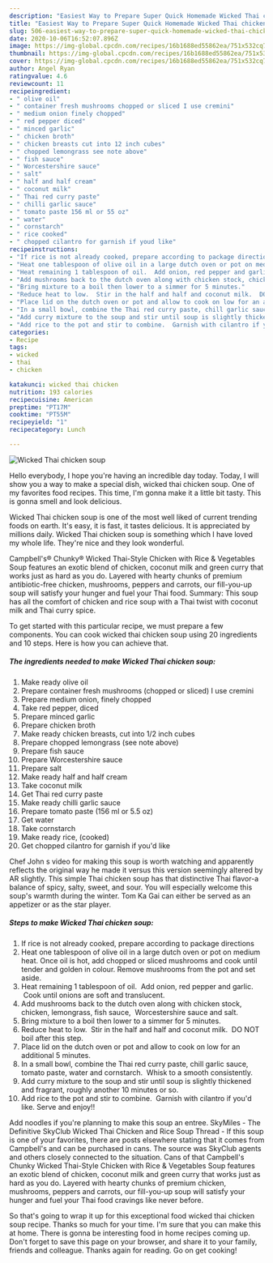 ```yaml
---
description: "Easiest Way to Prepare Super Quick Homemade Wicked Thai chicken soup"
title: "Easiest Way to Prepare Super Quick Homemade Wicked Thai chicken soup"
slug: 506-easiest-way-to-prepare-super-quick-homemade-wicked-thai-chicken-soup
date: 2020-10-06T16:52:07.896Z
image: https://img-global.cpcdn.com/recipes/16b1688ed55862ea/751x532cq70/wicked-thai-chicken-soup-recipe-main-photo.jpg
thumbnail: https://img-global.cpcdn.com/recipes/16b1688ed55862ea/751x532cq70/wicked-thai-chicken-soup-recipe-main-photo.jpg
cover: https://img-global.cpcdn.com/recipes/16b1688ed55862ea/751x532cq70/wicked-thai-chicken-soup-recipe-main-photo.jpg
author: Angel Ryan
ratingvalue: 4.6
reviewcount: 11
recipeingredient:
- " olive oil"
- " container fresh mushrooms chopped or sliced I use cremini"
- " medium onion finely chopped"
- " red pepper diced"
- " minced garlic"
- " chicken broth"
- " chicken breasts cut into 12 inch cubes"
- " chopped lemongrass see note above"
- " fish sauce"
- " Worcestershire sauce"
- " salt"
- " half and half cream"
- " coconut milk"
- " Thai red curry paste"
- " chilli garlic sauce"
- " tomato paste 156 ml or 55 oz"
- " water"
- " cornstarch"
- " rice cooked"
- " chopped cilantro for garnish if youd like"
recipeinstructions:
- "If rice is not already cooked, prepare according to package directions"
- "Heat one tablespoon of olive oil in a large dutch oven or pot on medium heat. Once oil is hot, add chopped or sliced mushrooms and cook until tender and golden in colour. Remove mushrooms from the pot and set aside."
- "Heat remaining 1 tablespoon of oil.  Add onion, red pepper and garlic.  Cook until onions are soft and translucent."
- "Add mushrooms back to the dutch oven along with chicken stock, chicken, lemongrass, fish sauce,  Worcestershire sauce and salt."
- "Bring mixture to a boil then lower to a simmer for 5 minutes."
- "Reduce heat to low.  Stir in the half and half and coconut milk.  DO NOT boil after this step."
- "Place lid on the dutch oven or pot and allow to cook on low for an additional 5 minutes."
- "In a small bowl, combine the Thai red curry paste, chill garlic sauce, tomato paste, water and cornstarch.  Whisk to a smooth consistently."
- "Add curry mixture to the soup and stir until soup is slightly thickened and fragrant, roughly another 10 minutes or so."
- "Add rice to the pot and stir to combine.  Garnish with cilantro if you&#39;d like. Serve and enjoy!!"
categories:
- Recipe
tags:
- wicked
- thai
- chicken

katakunci: wicked thai chicken 
nutrition: 193 calories
recipecuisine: American
preptime: "PT17M"
cooktime: "PT55M"
recipeyield: "1"
recipecategory: Lunch

---
```



![Wicked Thai chicken soup](https://img-global.cpcdn.com/recipes/16b1688ed55862ea/751x532cq70/wicked-thai-chicken-soup-recipe-main-photo.jpg)

Hello everybody, I hope you're having an incredible day today. Today, I will show you a way to make a special dish, wicked thai chicken soup. One of my favorites food recipes. This time, I'm gonna make it a little bit tasty. This is gonna smell and look delicious.

Wicked Thai chicken soup is one of the most well liked of current trending foods on earth. It's easy, it is fast, it tastes delicious. It is appreciated by millions daily. Wicked Thai chicken soup is something which I have loved my whole life. They're nice and they look wonderful.

Campbell&#39;s® Chunky® Wicked Thai-Style Chicken with Rice &amp; Vegetables Soup features an exotic blend of chicken, coconut milk and green curry that works just as hard as you do. Layered with hearty chunks of premium antibiotic-free chicken, mushrooms, peppers and carrots, our fill-you-up soup will satisfy your hunger and fuel your Thai food. Summary: This soup has all the comfort of chicken and rice soup with a Thai twist with coconut milk and Thai curry spice.


To get started with this particular recipe, we must prepare a few components. You can cook wicked thai chicken soup using 20 ingredients and 10 steps. Here is how you can achieve that.

<!--inarticleads1-->

##### The ingredients needed to make Wicked Thai chicken soup:

1. Make ready  olive oil
1. Prepare  container fresh mushrooms (chopped or sliced) I use cremini
1. Prepare  medium onion, finely chopped
1. Take  red pepper, diced
1. Prepare  minced garlic
1. Prepare  chicken broth
1. Make ready  chicken breasts, cut into 1/2 inch cubes
1. Prepare  chopped lemongrass (see note above)
1. Prepare  fish sauce
1. Prepare  Worcestershire sauce
1. Prepare  salt
1. Make ready  half and half cream
1. Take  coconut milk
1. Get  Thai red curry paste
1. Make ready  chilli garlic sauce
1. Prepare  tomato paste (156 ml or 5.5 oz)
1. Get  water
1. Take  cornstarch
1. Make ready  rice, (cooked)
1. Get  chopped cilantro for garnish if you&#39;d like


Chef John s video for making this soup is worth watching and apparently reflects the original way he made it versus this version seemingly altered by AR slightly. This simple Thai chicken soup has that distinctive Thai flavor-a balance of spicy, salty, sweet, and sour. You will especially welcome this soup&#39;s warmth during the winter. Tom Ka Gai can either be served as an appetizer or as the star player. 

<!--inarticleads2-->

##### Steps to make Wicked Thai chicken soup:

1. If rice is not already cooked, prepare according to package directions
1. Heat one tablespoon of olive oil in a large dutch oven or pot on medium heat. Once oil is hot, add chopped or sliced mushrooms and cook until tender and golden in colour. Remove mushrooms from the pot and set aside.
1. Heat remaining 1 tablespoon of oil.  Add onion, red pepper and garlic.  Cook until onions are soft and translucent.
1. Add mushrooms back to the dutch oven along with chicken stock, chicken, lemongrass, fish sauce,  Worcestershire sauce and salt.
1. Bring mixture to a boil then lower to a simmer for 5 minutes.
1. Reduce heat to low.  Stir in the half and half and coconut milk.  DO NOT boil after this step.
1. Place lid on the dutch oven or pot and allow to cook on low for an additional 5 minutes.
1. In a small bowl, combine the Thai red curry paste, chill garlic sauce, tomato paste, water and cornstarch.  Whisk to a smooth consistently.
1. Add curry mixture to the soup and stir until soup is slightly thickened and fragrant, roughly another 10 minutes or so.
1. Add rice to the pot and stir to combine.  Garnish with cilantro if you&#39;d like. Serve and enjoy!!


Add noodles if you&#39;re planning to make this soup an entree. SkyMiles - The Definitive SkyClub Wicked Thai Chicken and Rice Soup Thread - If this soup is one of your favorites, there are posts elsewhere stating that it comes from Campbell&#39;s and can be purchased in cans. The source was SkyClub agents and others closely connected to the situation. Cans of that Campbell&#39;s Chunky Wicked Thai-Style Chicken with Rice &amp; Vegetables Soup features an exotic blend of chicken, coconut milk and green curry that works just as hard as you do. Layered with hearty chunks of premium chicken, mushrooms, peppers and carrots, our fill-you-up soup will satisfy your hunger and fuel your Thai food cravings like never before. 

So that's going to wrap it up for this exceptional food wicked thai chicken soup recipe. Thanks so much for your time. I'm sure that you can make this at home. There is gonna be interesting food in home recipes coming up. Don't forget to save this page on your browser, and share it to your family, friends and colleague. Thanks again for reading. Go on get cooking!
